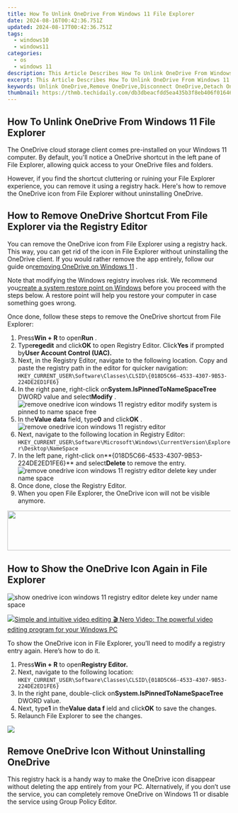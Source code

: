```yaml
---
title: How To Unlink OneDrive From Windows 11 File Explorer
date: 2024-08-16T00:42:36.751Z
updated: 2024-08-17T00:42:36.751Z
tags:
  - windows10
  - windows11
categories:
  - os
  - windows 11
description: This Article Describes How To Unlink OneDrive From Windows 11 File Explorer
excerpt: This Article Describes How To Unlink OneDrive From Windows 11 File Explorer
keywords: Unlink OneDrive,Remove OneDrive,Disconnect OneDrive,Detach OneDrive,Separate OneDrive,Unhook OneDrive,Sever OneDrive Link
thumbnail: https://thmb.techidaily.com/db3dbeacfdd5ea435b3f8eb406f01646288938a037fe9e28d65cbe9fbebcdbb0.png
---
```


## How To Unlink OneDrive From Windows 11 File Explorer

 The OneDrive cloud storage client comes pre-installed on your Windows 11 computer. By default, you'll notice a OneDrive shortcut in the left pane of File Explorer, allowing quick access to your OneDrive files and folders.

 However, if you find the shortcut cluttering or ruining your File Explorer experience, you can remove it using a registry hack. Here's how to remove the OneDrive icon from File Explorer without uninstalling OneDrive.

## How to Remove OneDrive Shortcut From File Explorer via the Registry Editor

 You can remove the OneDrive icon from File Explorer using a registry hack. This way, you can get rid of the icon in File Explorer without uninstalling the OneDrive client. If you would rather remove the app entirely, follow our guide on[removing OneDrive on Windows 11](https://www.makeuseof.com/windows-11-disable-remove-onedrive/) .

 Note that modifying the Windows registry involves risk. We recommend you[create a system restore point on Windows](https://www.makeuseof.com/windows-11-create-restore-point/) before you proceed with the steps below. A restore point will help you restore your computer in case something goes wrong.

 Once done, follow these steps to remove the OneDrive shortcut from File Explorer:

1. Press**Win + R** to open**Run** .
2. Type**regedit** and click**OK** to open Registry Editor. Click**Yes** if prompted by**User Account Control (UAC).**
3. Next, in the Registry Editor, navigate to the following location. Copy and paste the registry path in the editor for quicker navigation:  
`HKEY_CURRENT_USER\Software\Classes\CLSID\{018D5C66-4533-4307-9B53-224DE2ED1FE6}`
4. In the right pane, right-click on**System.IsPinnedToNameSpaceTree** DWORD value and select**Modify** .  
![remove onedrive icon windows 11 registry editor modify system is pinned to name space free](https://static1.makeuseofimages.com/wordpress/wp-content/uploads/2022/11/remove-onedrive-icon-windows-11-registry-editor-modify-system-is-pinnedtonamespace-free.jpg)
5. In the**Value data** field, type**0** and click**OK** .  
![remove onedrive icon windows 11 registry editor](https://static1.makeuseofimages.com/wordpress/wp-content/uploads/2022/11/remove-onedrive-icon-windows-11-registry-editor.jpg)
6. Next, navigate to the following location in Registry Editor:  
`HKEY_CURRENT_USER\Software\Microsoft\Windows\CurrentVersion\Explorer\Desktop\NameSpace`
7. In the left pane, right-click on**{018D5C66-4533-4307-9B53-224DE2ED1FE6}** and select**Delete** to remove the entry.  
![remove onedrive icon windows 11 registry editor delete key under name space](https://static1.makeuseofimages.com/wordpress/wp-content/uploads/2022/11/remove-onedrive-icon-windows-11-registry-editor-delete-key-under-name-space.jpg)
8. Once done, close the Registry Editor.
9. When you open File Explorer, the OneDrive icon will not be visible anymore.

<!-- affiliate ads begin -->
<a href="https://laganoo.pxf.io/c/5597632/1657399/16446" target="_top" id="1657399"><img src="//a.impactradius-go.com/display-ad/16446-1657399" border="0" alt="" width="728" height="90"/></a><img height="0" width="0" src="https://imp.pxf.io/i/5597632/1657399/16446" style="position:absolute;visibility:hidden;" border="0" />
<!-- affiliate ads end -->
## How to Show the OneDrive Icon Again in File Explorer

![show onedrive icon windows 11 registry editor delete key under name space](https://static1.makeuseofimages.com/wordpress/wp-content/uploads/2022/11/show-onedrive-icon-windows-11-registry-editor-delete-key-under-name-space.jpg)
<!-- affiliate ads begin -->
<a href="https://store.nero.com/order/checkout.php?PRODS=42296685&QTY=1&AFFILIATE=108875&CART=1"><img src="http://cdnwww.nero.com/nero-com-wAssets/img/banners/2022/video-pp/ScreenshotSlider/Nero-Video-Advanced-editing.JPG" border="0">Simple and intuitive video editing
🎬 Nero Video:
The powerful video editing program for your Windows PC</a>
<!-- affiliate ads end -->

 To show the OneDrive icon in File Explorer, you’ll need to modify a registry entry again. Here’s how to do it.

1. Press**Win + R** to open**Registry Editor.**
2. Next, navigate to the following location:  
`HKEY_CURRENT_USER\Software\Classes\CLSID\{018D5C66-4533-4307-9B53-224DE2ED1FE6}`
3. In the right pane, double-click on**System.IsPinnedToNameSpaceTree** DWORD value.
4. Next, type**1** in the**Value data f** ield and click**OK** to save the changes.
5. Relaunch File Explorer to see the changes.

<!-- affiliate ads begin -->
<a href="https://secure.2checkout.com/order/checkout.php?PRODS=35038891&QTY=1&AFFILIATE=108875&CART=1"><img src="https://www.dupinout.com/wp-content/uploads/2021/12/DupInOut-New-Duplicate-Scan-Tab.png" border="0"></a>
<!-- affiliate ads end -->
## Remove OneDrive Icon Without Uninstalling OneDrive

 This registry hack is a handy way to make the OneDrive icon disappear without deleting the app entirely from your PC. Alternatively, if you don’t use the service, you can completely remove OneDrive on Windows 11 or disable the service using Group Policy Editor.


<ins class="adsbygoogle"
     style="display:block"
     data-ad-format="autorelaxed"
     data-ad-client="ca-pub-7571918770474297"
     data-ad-slot="1223367746"></ins>



<ins class="adsbygoogle"
     style="display:block"
     data-ad-client="ca-pub-7571918770474297"
     data-ad-slot="8358498916"
     data-ad-format="auto"
     data-full-width-responsive="true"></ins>


